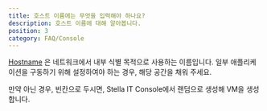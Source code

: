 ```yaml
---
title: 호스트 이름에는 무엇을 입력해야 하나요?
description: 호스트 이름에 대해 알아봅니다.
position: 3
category: FAQ/Console
---
```


[Hostname](https://ko.wikipedia.org/wiki/%ED%98%B8%EC%8A%A4%ED%8A%B8%EB%AA%85) 은 네트워크에서 내부 식별 목적으로 사용하는 이름입니다. 일부 애플리케이션을 구동하기 위해 설정하여야 하는 경우, 해당 공간을 채워 주세요.  

만약 아닌 경우, 빈칸으로 두시면, Stella IT Console에서 랜덤으로 생성해 VM을 생성합니다.  
